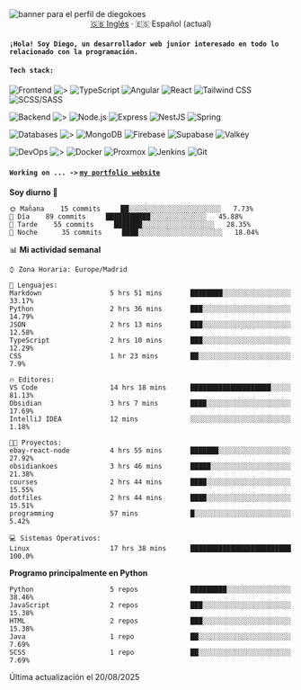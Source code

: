 <picture>
 <source media="(prefers-color-scheme: dark)" srcset="https://i.imgur.com/G5n6xUz.png">
 <source media="(prefers-color-scheme: light)" srcset="https://i.imgur.com/8gLfu4u.png">
 <img alt="banner para el perfil de diegokoes" src="https://i.imgur.com/G5n6xUz.png">
</picture>

<!-- Cambiador de idioma -->
<div align="center">
  <a href="./README.md">🇬🇧 Inglés</a> · <a>🇪🇸 Español (actual)</a>
</div>

#### `¡Hola! Soy Diego, un desarrollador web junior interesado en todo lo relacionado con la programación.`

#### `Tech stack:` 
<!-- Frontend -->
![Frontend   ](https://img.shields.io/badge/Frontend-20232a?style=for-the-badge&logo=terminal&logoColor=white)
![>](https://img.shields.io/badge/%3E-000000?style=for-the-badge&labelColor=000000&color=000000&logoColor=white&labelWidth=20) 
![TypeScript](https://img.shields.io/badge/typescript-3178C6?style=for-the-badge&logo=typescript&logoColor=white)
![Angular](https://img.shields.io/badge/angular-7E22CE?style=for-the-badge&logo=angular&logoColor=white)
![React](https://img.shields.io/badge/react-20232a?style=for-the-badge&logo=react&logoColor=61DAFB)
![Tailwind CSS](https://img.shields.io/badge/tailwindcss-06B6D4?style=for-the-badge&logo=tailwindcss&logoColor=white)
![SCSS/SASS](https://img.shields.io/badge/scss-CC6699?style=for-the-badge&logo=sass&logoColor=white)
<!-- Backend -->
![Backend    ](https://img.shields.io/badge/Backend-20232a?style=for-the-badge&logo=terminal&logoColor=white)
![>](https://img.shields.io/badge/%3E-000000?style=for-the-badge&labelColor=000000&color=000000&logoColor=white&labelWidth=20) 
![Node.js](https://img.shields.io/badge/node.js-339933?style=for-the-badge&logo=nodedotjs&logoColor=white)
![Express](https://img.shields.io/badge/express-000000?style=for-the-badge&logo=express&logoColor=white)
![NestJS](https://img.shields.io/badge/nestjs-E0234E?style=for-the-badge&logo=nestjs&logoColor=white)
![Spring](https://img.shields.io/badge/spring-6DB33F?style=for-the-badge&logo=spring&logoColor=white)
<!-- Databases -->
![Databases  ](https://img.shields.io/badge/BD's-20232a?style=for-the-badge&logo=terminal&logoColor=white)
![>](https://img.shields.io/badge/%3E-000000?style=for-the-badge&labelColor=000000&color=000000&logoColor=white&labelWidth=20) 
![MongoDB](https://img.shields.io/badge/mongodb-4EA94B?style=for-the-badge&logo=mongodb&logoColor=white)
![Firebase](https://img.shields.io/badge/firebase-FFCA28?style=for-the-badge&logo=firebase&logoColor=black)
![Supabase](https://img.shields.io/badge/supabase-3ECF8E?style=for-the-badge&logo=supabase&logoColor=white)
![Valkey](https://img.shields.io/badge/valkey-DC382D?style=for-the-badge&logo=valkey&logoColor=white)
<!-- DevOps -->
![DevOps     ](https://img.shields.io/badge/DevOps-20232a?style=for-the-badge&logo=terminal&logoColor=white)
![>](https://img.shields.io/badge/%3E-000000?style=for-the-badge&labelColor=000000&color=000000&logoColor=white&labelWidth=20) 
![Docker](https://img.shields.io/badge/docker-2496ED?style=for-the-badge&logo=docker&logoColor=white)
![Proxmox](https://img.shields.io/badge/proxmox-e57000?style=for-the-badge&logo=proxmox&logoColor=white)
![Jenkins](https://img.shields.io/badge/jenkins-D24939?style=for-the-badge&logo=jenkins&logoColor=white)
![Git](https://img.shields.io/badge/git-F05032?style=for-the-badge&logo=git&logoColor=white)

#### `Working on ... ->`  [`my portfolio website`](https://github.com/diegokoes/portfolio)


<!--START_SECTION:waka_es-->
**Soy diurno 🐤** 

```text
🌞 Mañana    15 commits     ██░░░░░░░░░░░░░░░░░░░░░░░   7.73% 
🌆 Día    89 commits     ███████████░░░░░░░░░░░░░░   45.88% 
🌃 Tarde    55 commits     ███████░░░░░░░░░░░░░░░░░░   28.35% 
🌙 Noche      35 commits     ████░░░░░░░░░░░░░░░░░░░░░   18.04%

```


📊 **Mi actividad semanal** 

```text
⌚︎ Zona Horaria: Europe/Madrid

💬 Lenguajes: 
Markdown                 5 hrs 51 mins       ████████░░░░░░░░░░░░░░░░░   33.17% 
Python                   2 hrs 36 mins       ███░░░░░░░░░░░░░░░░░░░░░░   14.79% 
JSON                     2 hrs 13 mins       ███░░░░░░░░░░░░░░░░░░░░░░   12.58% 
TypeScript               2 hrs 10 mins       ███░░░░░░░░░░░░░░░░░░░░░░   12.29% 
CSS                      1 hr 23 mins        ██░░░░░░░░░░░░░░░░░░░░░░░   7.9%

🔥 Editores: 
VS Code                  14 hrs 18 mins      ████████████████████░░░░░   81.13% 
Obsidian                 3 hrs 7 mins        ████░░░░░░░░░░░░░░░░░░░░░   17.69% 
IntelliJ IDEA            12 mins             ░░░░░░░░░░░░░░░░░░░░░░░░░   1.18%

🐱‍💻 Proyectos: 
ebay-react-node          4 hrs 55 mins       ███████░░░░░░░░░░░░░░░░░░   27.92% 
obsidiankoes             3 hrs 46 mins       █████░░░░░░░░░░░░░░░░░░░░   21.38% 
courses                  2 hrs 44 mins       ████░░░░░░░░░░░░░░░░░░░░░   15.55% 
dotfiles                 2 hrs 44 mins       ████░░░░░░░░░░░░░░░░░░░░░   15.51% 
programming              57 mins             █░░░░░░░░░░░░░░░░░░░░░░░░   5.42%

💻 Sistemas Operativos: 
Linux                    17 hrs 38 mins      █████████████████████████   100.0%

```

**Programo principalmente en Python** 

```text
Python                   5 repos             █████████░░░░░░░░░░░░░░░░   38.46% 
JavaScript               2 repos             ███░░░░░░░░░░░░░░░░░░░░░░   15.38% 
HTML                     2 repos             ███░░░░░░░░░░░░░░░░░░░░░░   15.38% 
Java                     1 repo              ██░░░░░░░░░░░░░░░░░░░░░░░   7.69% 
SCSS                     1 repo              ██░░░░░░░░░░░░░░░░░░░░░░░   7.69%

```



 Última actualización el 20/08/2025
<!--END_SECTION:waka_es-->
